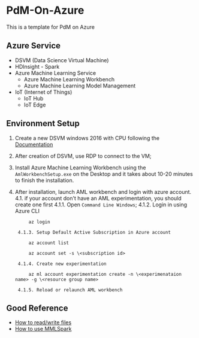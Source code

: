 # PdM-On-Azure
This is a template for PdM on Azure

## Azure Service
* DSVM (Data Science Virtual Machine)
* HDInsight - Spark
* Azure Machine Learning Service
    * Azure Machine Learning Workbench
    * Azure Machine Learning Model Management
* IoT (Internet of Things)
    * IoT Hub
    * IoT Edge

## Environment Setup
1. Create a new DSVM windows 2016 with CPU following the [Documentation](https://docs.microsoft.com/en-us/azure/machine-learning/data-science-virtual-machine/provision-vm)
2. After creation of DSVM, use RDP to connect to the VM;
3. Install Azure Machine Learning Workbench using the `AmlWorkbenchSetup.exe` on the Desktop and it takes about 10-20 minutes to finish the installation.
4. After installation, launch AML workbench and login with azure account.
    4.1. if your account don't have an AML experimentation, you should create one first
        4.1.1. Open `Command Line Windows`;
        4.1.2. Login in using Azure CLI
            
            az login

        4.1.3. Setup Default Active Subscription in Azure account

            az account list
            
            az account set -s \<subscription id>
        
        4.1.4. Create new experimentation

            az ml account experimentation create -n \<experimenataion name> -g \<resource group name>

        4.1.5. Reload or relaunch AML workbench

## Good Reference
* [How to read/write files](https://docs.microsoft.com/en-us/azure/machine-learning/desktop-workbench/how-to-read-write-files)
* [How to use MMLSpark](https://docs.microsoft.com/en-us/azure/machine-learning/desktop-workbench/how-to-use-mmlspark)

